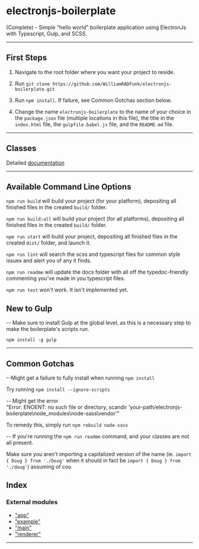 
electronjs-boilerplate
======================

(Complete) - Simple "hello world" boilerplate application using ElectronJs with Typescript, Gulp, and SCSS.

* * *

First Steps
-----------

1.  Navigate to the root folder where you want your project to reside.
    
2.  Run `git clone https://github.com/WilliamRADFunk/electronjs-boilerplate.git`
    
3.  Run `npm install`. If failure, see Common Gotchas section below.
    
4.  Change the name `electronjs-boilerplate` to the name of your choice in the `package.json` file (multiple locations in this file), the title in the `index.html` file, the `gulpfile.babel.js` file, and the `README.md` file.
    

* * *

Classes
-------

Detailed [documentation](docs/README.md)

* * *

Available Command Line Options
------------------------------

`npm run build` will build your project (for your platform), depositing all finished files in the created `build/` folder.  
  

`npm run build:all` will build your project (for all platforms), depositing all finished files in the created `build/` folder.  
  

`npm run start` will build your project, depositing all finished files in the created `dist/` folder, and launch it.  
  

`npm run lint` will search the scss and typescript files for common style issues and alert you of any it finds.  
  

`npm run readme` will update the docs folder with all off the typedoc-friendly commenting you've made in you typescript files.  
  

`npm run test` won't work. It isn't implemented yet.  
  

New to Gulp
-----------

\-\- Make sure to install Gulp at the global level, as this is a necessary step to make the boilerplate's scripts run.  
  

`npm install -g gulp`

* * *

Common Gotchas
--------------

--Might get a failure to fully install when running `npm install`  
  

Try running `npm install --ignore-scripts`  
  

\-\- Might get the error  
"Error: ENOENT: no such file or directory, scandir 'your-path/electronjs-boilerplate\\node_modules\\node-sass\\vendor'"  
  

To remedy this, simply run `npm rebuild node-sass`  
  

\-\- If you're running the `npm run readme` command, and your classes are not all present.  
  

Make sure you aren't importing a capitalized version of the name (ie. `import { Doug } from './Doug'` when it should in fact be `import { Doug } from './doug'`) assuming of cou

## Index

### External modules

* ["app"](modules/_app_.md)
* ["example"](modules/_example_.md)
* ["main"](modules/_main_.md)
* ["renderer"](modules/_renderer_.md)

---

